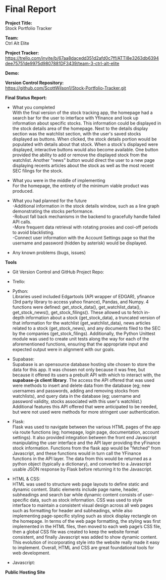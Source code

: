 # Final Report

**Project Title:** <br>
Stock Portfolio Tracker

**Team:** <br>
Ctrl Alt Elite

**Project Tracker:** <br>
https://trello.com/invite/b/67aa8dacedd351d2afd0c7ff/ATTI8e3263db6394dee75751de9975d9807881DF3439/team-3-ctrl-alt-elite

**Demo:**

**Version Control Repository:** <br>
https://github.com/ScottWilson1/Stock-Portfolio-Tracker.git

**Final Status Report:**
- What you completed <br>
With the final version of the stock tracking app, the homepage had a search bar for the user to interface with Yfinance and look up information about specific stocks. This information could be displayed in the stock details area of the homepage.  Next to the details display section was the watchlist section, with the user's saved stocks displayed as buttons.  When clicked, the stock details portion would be populated with details about that stock.  When a stock's displayed were displayed, interactive buttons would also become available. One button provided the ability to add or remove the displayed stock from the watchlist. Another "news" button would direct the user to a new page displaying recents articles about the stock as well as the most recent SEC filings for the stock.

- What you were in the middle of implementing <br>
For the homepage, the entirety of the minimum viable product was produced.

- What you had planned for the future <br>
  -Additional information in the stock details window, such as a line graph demonstrating the stocks performance.<br>
  -Robust fall back mechanisms in the backend to gracefully handle failed API calls.<br>
  -More frequent data retrieval with rotating proxies and cool-off periods to avoid blacklisting.<br>
  -Connect user information with the Account Settings page so that the username and password (hidden by asterisk) would be displayed.<br>

- Any known problems (bugs, issues)

**Tools** <br>

- Git Version Control and GitHub Project Repo: <br>

- Trello: <br>

- Python: <br>
Libraries used included Edgartools (API wrapper of EDGAR), yfinance (3rd party library to access yahoo finance), Pandas, and Numpy. 4 functions were defined: get_stock_data(), get_watchlist_data(), get_stock_news(), get_stock_filings(). These allowed us to fetch in-depth information about a stock (get_stock_data), a truncated version of that information for the watchlist (get_watchlist_data), news articles related to a stock (get_stock_news), and any documents filed to the SEC by the companies (get_stock_filings). Additionally, the Python Unittest module was used to create unit tests along the way for each of the aforementioned functions, ensuring that the appropriate input and expected output were in alignment with our goals.

- Supabase: <br>
Supabase is an opensource database hosting site chosen to store the data for this app. It was chosen not only because it was free, but because it offered its users a prebuilt API with which to interact with, the **supabase-js client library**.  The access the API offered that was used were methods to insert and delete data from the database (eg; new usernames and passwords, adding and removing stocks from watchlists), and query data in the database (eg; username and password validity, stocks associated with this user's watchlist.) Additional features this API offered that were anticipated to be needed, but were not used were methods for more stringent user authentication. <br>

- Flask: <br>
Flask was used to navigate between the various HTML pages of the app via route functions (eg; homepage, login page, documentation, account settings). It also provided integration between the front end Javascript manipulating the user interface and the API layer providing the yFinance stock information. Functions from the flask app would be "fetched" from Javascript, and these functions would in turn call the YFinance functions in the API layer. The data from this would be returned as a python object (typically a dictionary), and converted to a Javascript usable JSON response by Flask before returning it to the Javascript. <br>

- HTML & CSS: <br>
HTML was used to structure web page layouts to define static and dynamic content. Static elements include page name, header, subheadings and search bar while dynamic content consists of user-specific data, such as stock information. CSS was used to style interface to maintain a consistent visual design across all web pages such as formatting for header and subheadings, while also implementing page-specific styling such as stock display rectangle on the homepage. In terms of the web page formatting, the styling was first implemented in the HTML files, then moved to each web page’s CSS file, then a global CSS file was created to keep the website format consistent, and finally Javascript was added to show dynamic content. This evolution of incorporating style into the website really made it easy to implement. Overall, HTML and CSS are great foundational tools for web development. <br>

- Javascript: <br>

**Public Hosting Site** <br>
